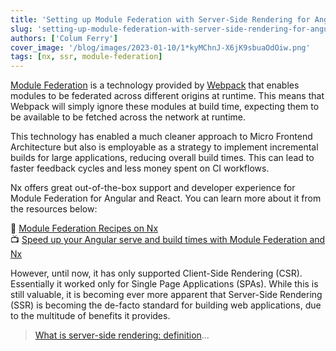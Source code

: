 ```yaml
---
title: 'Setting up Module Federation with Server-Side Rendering for Angular'
slug: 'setting-up-module-federation-with-server-side-rendering-for-angular'
authors: ['Colum Ferry']
cover_image: '/blog/images/2023-01-10/1*kyMChnJ-X6jK9sbuaOdOiw.png'
tags: [nx, ssr, module-federation]
---
```


[Module Federation](https://webpack.js.org/plugins/module-federation-plugin/) is a technology provided by [Webpack](https://webpack.js.org/) that enables modules to be federated across different origins at runtime. This means that Webpack will simply ignore these modules at build time, expecting them to be available to be fetched across the network at runtime.

This technology has enabled a much cleaner approach to Micro Frontend Architecture but also is employable as a strategy to implement incremental builds for large applications, reducing overall build times. This can lead to faster feedback cycles and less money spent on CI workflows.

Nx offers great out-of-the-box support and developer experience for Module Federation for Angular and React. You can learn more about it from the resources below:

📄 [Module Federation Recipes on Nx](/recipes/module-federation)  
📺 [Speed up your Angular serve and build times with Module Federation and Nx](https://www.youtube.com/watch?v=JkcaGzhRjkc)

However, until now, it has only supported Client-Side Rendering (CSR). Essentially it worked only for Single Page Applications (SPAs). While this is still valuable, it is becoming ever more apparent that Server-Side Rendering (SSR) is becoming the de-facto standard for building web applications, due to the multitude of benefits it provides.

> [What is server-side rendering: definition](https://solutionshub.epam.com/blog/post/what-is-server-side-rendering)…
